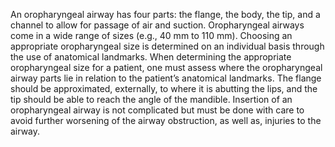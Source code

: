 An oropharyngeal airway has four parts: the flange, the body, the tip, and a channel to allow for passage of air and suction. Oropharyngeal airways come in a wide range of sizes (e.g., 40 mm to 110 mm). Choosing an appropriate oropharyngeal size is determined on an individual basis through the use of anatomical landmarks. When determining the appropriate oropharyngeal size for a patient, one must assess where the oropharyngeal airway parts lie in relation to the patient’s anatomical landmarks. The flange should be approximated, externally, to where it is abutting the lips, and the tip should be able to reach the angle of the mandible. Insertion of an oropharyngeal airway is not complicated but must be done with care to avoid further worsening of the airway obstruction, as well as, injuries to the airway.
